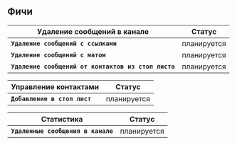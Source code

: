 ## Фичи

| Удаление сообщений в канале                         |   Статус    |
|-----------------------------------------------------|:-----------:|
| **`Удаление сообщений с ссылками`**                 | планируется |
| **`Удаление сообщений с матом`**                    | планируется |
| **`Удаление сообщений от контактов из стоп листа`** | планируется |

| Управление контактами                               |   Статус    |
|-----------------------------------------------------|:-----------:|
| **`Добавление в стоп лист`**                        | планируется |

| Статистика                         |   Статус    |
|------------------------------------|:-----------:|
| **`Удаленные сообщения в канале`** | планируется |


